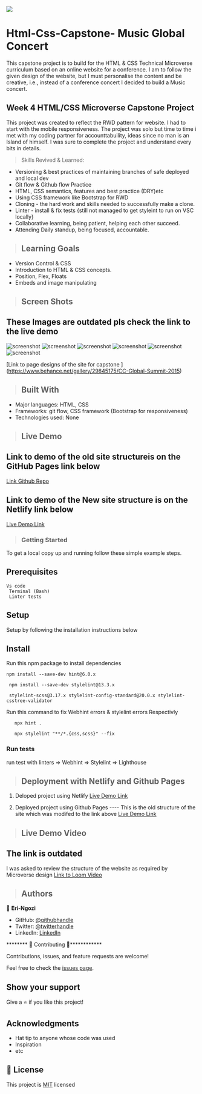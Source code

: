![](https://img.shields.io/badge/Microverse-blueviolet)

# Html-Css-Capstone- Music Global Concert

This capstone project is to build for the HTML &amp; CSS Technical Microverse curriculum based on an online website for a conference. I am to follow the given design of the website, but I must personalise the content and be creative, i.e., instead of a conference concert I decided to build a Music concert.

## Week 4  HTML/CSS  Microverse Capstone Project

This project was created to reflect the RWD pattern for website. I had to start with the mobile responsiveness.
The project was solo but time to time i met with my coding partner for accounttabuility, ideas since no man is an Island of himself. I was sure to complete the project and understand every bits in details.

>Skills Revived & Learned:

- Versioning & best practices of maintaining branches of safe deployed and local dev
- Git flow & Github flow Practice
- HTML, CSS semantics, features  and best practice (DRY)etc
- Using CSS framework like Bootstrap for RWD
- Cloning - the hard work and skills needed to successfully make a clone.
- Linter - install & fix tests {still not managed to get styleint to run on VSC locally}
- Collaborative learning, being patient, helping each other succeed.
- Attending Daily standup, being focused, accountable.

>## Learning Goals

- Version Control & CSS
- Introduction to HTML & CSS concepts.
- Position, Flex, Floats
- Embeds and image manipulating
  
>## Screen Shots

## These Images are outdated pls check the link to the live demo

![screenshot](./assets/img/head.JPG)
![screenshot](./assets/img/R2.JPG)
![screenshot](./assets/img/R3.JPG)
![screenshot](./assets/img/R5.JPG)
![screenshot](./assets/img/R6.JPG)
![screenshot](./assets/img/R7.JPG)

[Link to page designs of the site for capstone ]
(https://www.behance.net/gallery/29845175/CC-Global-Summit-2015)

>## Built With

- Major languages: HTML, CSS
- Frameworks: git flow, CSS framework (Bootstrap for responsiveness)
- Technologies used: None

>## Live Demo

## Link to demo of the old site structureis on the GitHub Pages link  below

  [Link Github Repo](https://github.com/errea)

## Link to demo of the New site structure is on the Netlify link  below

  [Live Demo Link](https://agitated-brattain-a67def.netlify.app/)

>### Getting Started

To get a local copy up and running follow these simple example steps.

## Prerequisites

    Vs code
     Terminal (Bash)
     Linter tests

## Setup

Setup by  following the installation instructions below

## Install

 Run this npm package to install dependencies

    npm install --save-dev hint@6.0.x

     npm install --save-dev stylelint@13.3.x

     stylelint-scss@3.17.x stylelint-config-standard@20.0.x stylelint-csstree-validator

 Run this command to fix Webhint errors & stylelint errors Respectivly

       npx hint .

       npx stylelint "**/*.{css,scss}" --fix

### Run tests

run test with linters
=> Webhint
=> Stylelint
=> Lighthouse

>## Deployment with Netlify and Github Pages

1. Deloped  project using Netlify
[Live Demo Link](https://agitated-brattain-a67def.netlify.app/)

2. Deployed project using Github Pages ---- This is the old structure of the site which was modifed to the link above
[Live Demo Link](https://errea.github.io/Html-Css-Capstone-GlobalConcert/)  

>## Live Demo Video

 ## The link is outdated 
 
 I was asked to review the structure of the website as required by Microverse design
  [Link to Loom Video](https://www.loom.com)

>## Authors

👤 **Eri-Ngozi**

- GitHub: [@githubhandle](https://github.com/errea)
- Twitter: [@twitterhandle](https://twitter.com/Erreakay)
- LinkedIn: [LinkedIn](https://www.linkedin.com/in/eri-ngozi-okereafor/)

******** 🤝 Contributing 🤝************

Contributions, issues, and feature requests are welcome!

Feel free to check the [issues page](issues/).

## Show your support

Give a ⭐️ if you like this project!

## Acknowledgments

- Hat tip to anyone whose code was used
- Inspiration
- etc

## 📝 License

This project is [MIT](https://mit-license.org/) licensed
